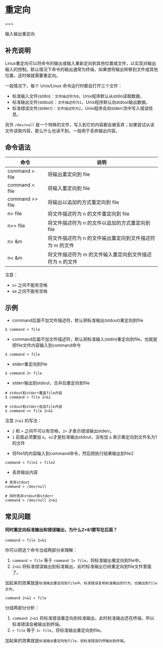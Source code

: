 # 重定向
===

输入输出重定向

## 补充说明

Linux重定向可以将命令的输出或输入重新定向到其他位置或文件，以实现对输出输入的控制。默认情况下命令的输出通常为终端，如果想将输出转移到文件或其他位置，这时候就需要重定向。

一般情况下，每个 Unix/Linux 命令运行时都会打开三个文件：

- 标准输入文件(stdin)：`文件描述符为0`，Unix程序默认从stdin读取数据。
- 标准输出文件(stdout)：`文件描述符为1`，Unix程序默认向stdout输出数据。
- 标准错误文件(stderr)：`文件描述符为2`，Unix程序会向stderr流中写入错误信息。

另外 `/dev/null` 是一个特殊的文件，写入到它的内容都会被丢弃；如果尝试从该文件读取内容，那么什么也读不到。一般用于丢弃输出内容。

## 命令语法

| 命令            | 说明                                                     |
| --------------- | -------------------------------------------------------- |
| command > file  | 将输出重定向到 file                                      |
| command < file  | 将输入重定向到 file                                      |
| command >> file | 将输出以追加的方式重定向到 file                          |
| n> file         | 将文件描述符为 n 的文件重定向到 file                     |
| n>> file        | 将文件描述符为 n 的文件以追加的方式重定向到 file         |
| n> &m           | 将文件描述符为 n 的文件输出重定向到文件描述符为 m 的文件 |
| n< &m           | 将文件描述符为 m 的文件输入重定向到文件描述符为 n 的文件 |

注意：

- `n>` 之间不能有空格
- `&m` 之间不能有空格

## 示例

* command后面不加文件描述符，默认把标准输出(stdout)重定向到file

```
$ command > file
```

* command后面不加文件描述符，默认把标准输入(stdin)重定向到file，也就是把file文件内容输入到command命令

```
$ command < file
```

* stderr重定向到file

```
$ command 2> file
```

* stderr输出到stdout，合并后重定向到file

```
# stdout和stderr覆盖file内容
$ command > file 2>&1

# stdout和stderr追加file内容
$ command >> file 2>&1
```

注意 `2>&1` 的写法：

- `2` 和 `>` 之间不可以有空格，`2>` 才表示错误输出stderr。
- `1` 前面必须要加 `&`，`&1`才是标准输出stdout，没有加 `&` 表示重定向到文件名为1的文件

* 将file1的内容输入到command命令，然后把执行结果输出到file2

```
command < file1 > file2
```

* 丢弃输出内容

```
# 丢弃stdout
command > /dev/null

# 同时丢弃stdout和stderr
command > /dev/null 2>&1
```

## 常见问题

#### 同时重定向标准输出和错误输出，为什么2>&1要写在后面？

```
command > file 2>&1
```

你可以把这个命令当成两部分来理解：

1. `command > file` 等于 `command 1> file`，将标准输出重定向到file中。
2. `2>&1` 将标准错误输出到标准输出，此时标准输出已经重定向到file文件里面了。

加起来的效果就是`标准输出重定向到file中，标准错误复制标准输出的行为，也输出到file文件`。

```
command 2>&1 > file
```

分成两部分分析：

1. `command 2>&1` 将标准错误重定向到标准输出，此时标准输出还在终端，所以标准错误会被输出到终端。
2. `> file` 等于 `1> file`，将标准输出重定向到file。

加起来的效果就是`标准输出重定向到file，但标准错误仍然输出到终端`。
